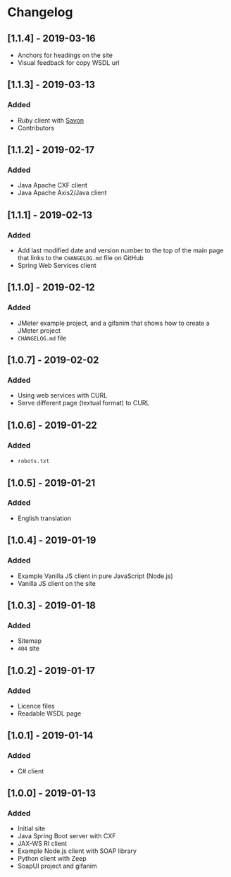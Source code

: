 # Changelog

## [1.1.4] - 2019-03-16

- Anchors for headings on the site
- Visual feedback for copy WSDL url

## [1.1.3] - 2019-03-13

### Added

- Ruby client with [Savon](https://github.com/savonrb/savon)
- Contributors

## [1.1.2] - 2019-02-17

### Added

- Java Apache CXF client
- Java Apache Axis2/Java client

## [1.1.1] - 2019-02-13

### Added

- Add last modified date and version number to the top of the main page that links to the `CHANGELOG.md` file on GitHub
- Spring Web Services client

## [1.1.0] - 2019-02-12

### Added

- JMeter example project, and a gifanim that shows how to create a JMeter project
- `CHANGELOG.md` file

## [1.0.7] - 2019-02-02

### Added

- Using web services with CURL
- Serve different page (textual format) to CURL

## [1.0.6] - 2019-01-22

### Added

- `robots.txt`

## [1.0.5] - 2019-01-21

### Added

- English translation

## [1.0.4] - 2019-01-19

### Added

- Example Vanilla JS client in pure JavaScript (Node.js)
- Vanilla JS client on the site

## [1.0.3] - 2019-01-18

### Added

- Sitemap
- `404` site

## [1.0.2] - 2019-01-17

### Added

- Licence files
- Readable WSDL page

## [1.0.1] - 2019-01-14

### Added

- C# client

## [1.0.0] - 2019-01-13

### Added

- Initial site
- Java Spring Boot server with CXF
- JAX-WS RI client
- Example Node.js client with SOAP library
- Python client with Zeep
- SoapUI project and gifanim

